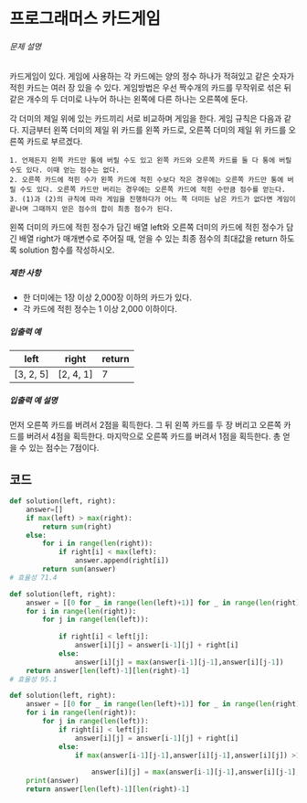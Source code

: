 # 프로그래머스 카드게임

###### 문제 설명

카드게임이 있다. 게임에 사용하는 각 카드에는 양의 정수 하나가 적혀있고 같은 숫자가 적힌 카드는 여러 장 있을 수 있다. 게임방법은 우선 짝수개의 카드를 무작위로 섞은 뒤 같은 개수의 두 더미로 나누어 하나는 왼쪽에 다른 하나는 오른쪽에 둔다.

각 더미의 제일 위에 있는 카드끼리 서로 비교하며 게임을 한다. 게임 규칙은 다음과 같다. 지금부터 왼쪽 더미의 제일 위 카드를 왼쪽 카드로, 오른쪽 더미의 제일 위 카드를 오른쪽 카드로 부르겠다.

```
1. 언제든지 왼쪽 카드만 통에 버릴 수도 있고 왼쪽 카드와 오른쪽 카드를 둘 다 통에 버릴 수도 있다. 이때 얻는 점수는 없다.
2. 오른쪽 카드에 적힌 수가 왼쪽 카드에 적힌 수보다 작은 경우에는 오른쪽 카드만 통에 버릴 수도 있다. 오른쪽 카드만 버리는 경우에는 오른쪽 카드에 적힌 수만큼 점수를 얻는다.
3. (1)과 (2)의 규칙에 따라 게임을 진행하다가 어느 쪽 더미든 남은 카드가 없다면 게임이 끝나며 그때까지 얻은 점수의 합이 최종 점수가 된다.
```

왼쪽 더미의 카드에 적힌 정수가 담긴 배열 left와 오른쪽 더미의 카드에 적힌 정수가 담긴 배열 right가 매개변수로 주어질 때, 얻을 수 있는 최종 점수의 최대값을 return 하도록 solution 함수를 작성하시오.

##### 제한 사항

- 한 더미에는 1장 이상 2,000장 이하의 카드가 있다.
- 각 카드에 적힌 정수는 1 이상 2,000 이하이다.

##### 입출력 예

| left      | right     | return |
| --------- | --------- | ------ |
| [3, 2, 5] | [2, 4, 1] | 7      |

##### 입출력 예 설명

먼저 오른쪽 카드를 버려서 2점을 획득한다.
그 뒤 왼쪽 카드를 두 장 버리고 오른쪽 카드를 버려서 4점을 획득한다.
마지막으로 오른쪽 카드를 버려서 1점을 획득한다.
총 얻을 수 있는 점수는 7점이다.

## 코드

```python
def solution(left, right):
    answer=[]
    if max(left) > max(right):
        return sum(right)
    else:
        for i in range(len(right)):
            if right[i] < max(left):
                answer.append(right[i])
        return sum(answer)
# 효율성 71.4
```

```python
def solution(left, right):
    answer = [[0 for _ in range(len(left)+1)] for _ in range(len(right)+1)]
    for i in range(len(right)):
        for j in range(len(left)):
            
            if right[i] < left[j]:
                answer[i][j] = answer[i-1][j] + right[i]
            else:
                answer[i][j] = max(answer[i-1][j-1],answer[i][j-1])
    return answer[len(left)-1][len(right)-1]
# 효율성 95.1
```

```python
def solution(left, right):
    answer = [[0 for _ in range(len(left)+1)] for _ in range(len(right)+1)]
    for i in range(len(right)):
        for j in range(len(left)):
            if right[i] < left[j]:
                answer[i][j] = answer[i-1][j] + right[i]
            else:
                if max(answer[i-1][j-1],answer[i][j-1],answer[i][j]) >1:
                    
                    answer[i][j] = max(answer[i-1][j-1],answer[i][j-1],answer[i][j])
    print(answer)
    return answer[len(left)-1][len(right)-1]
```

